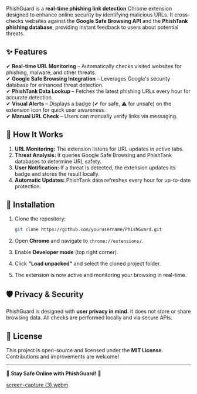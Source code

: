 

PhishGuard is a **real-time phishing link detection** Chrome extension designed to enhance online security by identifying malicious URLs. It cross-checks websites against the **Google Safe Browsing API** and the **PhishTank phishing database**, providing instant feedback to users about potential threats.  

## ✨ Features  
✔ **Real-time URL Monitoring** – Automatically checks visited websites for phishing, malware, and other threats.  
✔ **Google Safe Browsing Integration** – Leverages Google's security database for enhanced threat detection.  
✔ **PhishTank Data Lookup** – Fetches the latest phishing URLs every hour for accurate detection.  
✔ **Visual Alerts** – Displays a badge (✔ for safe, ⚠️ for unsafe) on the extension icon for quick user awareness.  
✔ **Manual URL Check** – Users can manually verify links via messaging.  

## 🚀 How It Works  
1. **URL Monitoring:** The extension listens for URL updates in active tabs.  
2. **Threat Analysis:** It queries Google Safe Browsing and PhishTank databases to determine URL safety.  
3. **User Notification:** If a threat is detected, the extension updates its badge and stores the result locally.  
4. **Automatic Updates:** PhishTank data refreshes every hour for up-to-date protection.  

## 🔧 Installation  
1. Clone the repository:  

   ```sh
   git clone https://github.com/yourusername/PhishGuard.git
   ```
2. Open **Chrome** and navigate to `chrome://extensions/`.  
3. Enable **Developer mode** (top right corner).  
4. Click **"Load unpacked"** and select the cloned project folder.  
5. The extension is now active and monitoring your browsing in real-time.  

## 🛡️ Privacy & Security  
PhishGuard is designed with **user privacy in mind**. It does not store or share browsing data. All checks are performed locally and via secure APIs.  

## 📜 License  
This project is open-source and licensed under the **MIT License**. Contributions and improvements are welcome!  

---

🔗 **Stay Safe Online with PhishGuard!** 🚀



[screen-capture (3).webm](https://github.com/user-attachments/assets/4372c915-c97e-4420-a1ec-0a09e3ce6be4)
